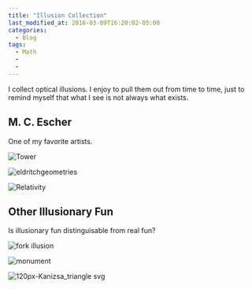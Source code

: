 ```yaml
---
title: "Illusion Collection"
last_modified_at: 2016-03-09T16:20:02-05:00
categories:
  - Blog
tags:
  - Math
  - 
  - 
---
```

I collect optical illusions. I enjoy to pull them out from time to time, just to remind myself that what I see is not always what exists.

## M. C. Escher
One of my favorite artists.

![Tower](https://user-images.githubusercontent.com/63372973/139358898-0b76acb0-d610-47ac-b8cf-3a4f55d7a48a.jpg)

![eldritchgeometries](https://user-images.githubusercontent.com/63372973/139358943-8a10ff93-1890-4854-b829-6be4492f4b29.jpg)

![Relativity](https://user-images.githubusercontent.com/63372973/139358947-544dda24-ff78-41af-bb45-f46c477abbd1.jpg)


## Other Illusionary Fun
Is illusionary fun distinguisable from real fun?

![fork illusion](https://user-images.githubusercontent.com/63372973/139358892-40db91c1-014d-4f14-9fce-e7ebdb4ff5d1.png)

![monument](https://user-images.githubusercontent.com/63372973/139365618-c8c57202-80cf-4709-8374-996031b04305.jpg)

![120px-Kanizsa_triangle svg](https://user-images.githubusercontent.com/63372973/139365628-4e40254f-3e70-4764-8075-3aa468c3adb7.png)
